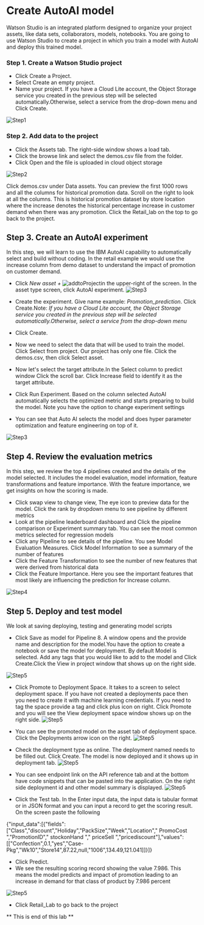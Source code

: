 # Create AutoAI model

Watson Studio is an integrated platform designed to organize your project assets, like data sets, collaborators, models, notebooks. You are going to use Watson Studio to create a project in which you train a model with AutoAI and deploy this trained model.

### Step 1. Create a Watson Studio project
- Click Create a Project.
- Select Create an empty project.
- Name your project. If you have a Cloud Lite account, the Object Storage service you created in the previous step will be selected automatically.Otherwise, select a service from the drop-down menu and Click Create.

![Step1](../images/Tutorial1-Step1.gif)

### Step 2. Add data to the project
- Click the Assets tab. The right-side window shows a load tab.
- Click the browse link and select the demos.csv file from the folder.
- Click Open and the file is uploaded in cloud object storage

![Step2](../images/Tutorial1-Step2.png)

Click demos.csv under Data assets. You can preview the first 1000 rows and all the columns for historical promotion data. Scroll on the right to look at all the columns. This is historical promotion dataset by store location
where the increase denotes the historical percentage increase in customer demand when there was any promotion. Click the Retail_lab on the top to go back to the project.

## Step 3. Create an AutoAI experiment

In this step, we will learn to use the IBM AutoAI capability to automatically select and build without coding. In the retail example we would use the increase column from demo dataset to understand the impact of promotion on customer demand.

- Click _New asset +_ ![addtoProject](../images/addtoProject.png)in the upper-right of the screen. In the asset type screen, click AutoAI experiment.
![Step3](../images/Tutorial1-Step3.png)

- Create the experiment. Give name example: *Promotion_prediction*. Click Create.Note: *If you have a Cloud Lite account, the Object Storage service you created in the previous step will be selected automatically.Otherwise, select a service from the drop-down menu*
- Click Create.
- Now we need to select the data that will be used to train the model. Click Select from project. Our project has only one file. Click the demos.csv, then click Select asset.
- Now let's select the target attribute.In the Select column to predict window Click the scroll bar. Click Increase field to identify it as the target attribute.
- Click Run Experiment. Based on the column selected AutoAI automatically selects the optimized metric and starts preparing to build the model. Note you have the option to change experiment settings
- You can see that Auto AI selects the model and does hyper parameter optimization and feature engineering on top of it.

![Step3](../images/Tutorial1-Step3.gif)


## Step 4. Review the evaluation metrics

 In this step, we review the top 4 pipelines created and the details of the model selected. It includes the model evaluation, model information, feature transformations and feature importance. With the feature importance, we get insights on how the scoring is made.

- Click swap view to change view, The eye icon to preview data for the model. Click the rank by dropdown menu to see pipeline by different metrics
- Look at the pipeline leaderboard dashboard and Click the pipeline comparison or Experiment summary tab. You can see the most common metrics selected for regression models
- Click any Pipeline to see details of the pipeline. You see Model Evaluation Measures. Click Model Information to see a summary of the number of features
- Click the Feature Transformation to see the number of new features that were derived from historical data
- Click the Feature Importance. Here you see the important features that most likely are influencing the prediction for Increase column.

![Step4](../images/Tutorial1-Step4.gif)

## Step 5. Deploy and test model

We look at saving deploying, testing and generating model scripts

- Click Save as model for Pipeline 8. A window opens and the provide name and description for the model.You have the option to create a notebook or save the model for deployment. By default Model is selected. Add any tags that you would like to add to the model and Click Create.Click the View in project window that shows up on the right side.

![Step5](../images/Tutorial1-Step5a.gif)

- Click Promote to Deployment Space. It takes to a screen to select deployment space. If you have not created a deployments pace then you need to create it with machine learning credentials. If you need to tag the space provide a tag and click plus icon on right. Click Promote and you will see the View deployment space window shows up on the right side.
![Step5](../images/Tutorial1-Step5b.png)

- You can see the promoted model on the asset tab of deployment space. Click the Deployments arrow icon on the right.
![Step5](../images/Tutorial1-Step5c.png)

- Check the deployment type as online. The deployment named needs to be filled out. Click Create. The model is now deployed and it shows up in deployment tab.
![Step5](../images/Tutorial1-Step5d.png)

- You can see endpoint link on the API reference tab and at the bottom have code snippets that can be pasted into the application. On the right side deployment id and other model summary is displayed.
![Step5](../images/Tutorial1-Step5e.png)

- Click the Test tab. In the Enter input data, the input data is tabular format or in JSON format and you can input a record to get the scoring result. On the screen paste the following

{"input_data":[{"fields":["Class","discount","Holiday","PackSize","Week","Location"," PromoCost ","PromotionID"," stockonHand "," priceSell ","pricediscount"],"values":[["Confection",0.1,"yes","Case-Pkg","Wk10","Store14",87.22,null,"1006",134.49,121.041]]}]}

- Click Predict.
- We see the resulting scoring record showing the value 7.986. This means the model predicts and impact of promotion leading to an increase in demand for that class of product by 7.986 percent

![Step5](../images/Tutorial1-Step5f.png)

- Click Retail_Lab to go back to the project

** This is end of this lab **

